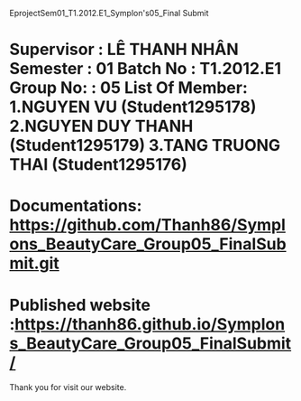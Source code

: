 
EprojectSem01_T1.2012.E1_Symplon's05_Final Submit

Supervisor : LÊ THANH NHÂN
Semester : 01
Batch No : T1.2012.E1
Group No: : 05
List Of Member:
      1.NGUYEN VU (Student1295178)
      2.NGUYEN DUY THANH (Student1295179)
      3.TANG TRUONG THAI (Student1295176)
 ======================================= 
Documentations: https://github.com/Thanh86/Symplons_BeautyCare_Group05_FinalSubmit.git
======================================= 
Published website :https://thanh86.github.io/Symplons_BeautyCare_Group05_FinalSubmit/
======================================= 
Thank you for visit our website.
